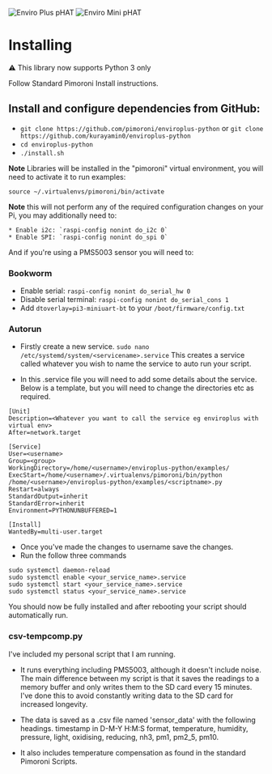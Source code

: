 ![Enviro Plus pHAT](https://raw.githubusercontent.com/pimoroni/enviroplus-python/main/Enviro-Plus-pHAT.jpg)
![Enviro Mini pHAT](https://raw.githubusercontent.com/pimoroni/enviroplus-python/main/Enviro-mini-pHAT.jpg)

# Installing
:warning: This library now supports Python 3 only

Follow Standard Pimoroni Install instructions.

## Install and configure dependencies from GitHub:

* `git clone https://github.com/pimoroni/enviroplus-python` or `git clone https://github.com/kurayamin0/enviroplus-python`
* `cd enviroplus-python`
* `./install.sh`

**Note** Libraries will be installed in the "pimoroni" virtual environment, you will need to activate it to run examples:

```
source ~/.virtualenvs/pimoroni/bin/activate
```

**Note** this will not perform any of the required configuration changes on your Pi, you may additionally need to:
```
* Enable i2c: `raspi-config nonint do_i2c 0`
* Enable SPI: `raspi-config nonint do_spi 0`
```

And if you're using a PMS5003 sensor you will need to:

### Bookworm

* Enable serial: `raspi-config nonint do_serial_hw 0`
* Disable serial terminal: `raspi-config nonint do_serial_cons 1`
* Add `dtoverlay=pi3-miniuart-bt` to your `/boot/firmware/config.txt`

### Autorun

* Firstly create a new service. `sudo nano /etc/systemd/system/<servicename>.service` This creates a service called  whatever you wish to name the service to auto run your script.

* In this .service file you will need to add some details about the service. Below is a template, but you will need to    change the directories etc as required.

```
[Unit]
Description=<Whatever you want to call the service eg enviroplus with virtual env>
After=network.target

[Service]
User=<username>
Group=<group> 
WorkingDirectory=/home/<username>/enviroplus-python/examples/
ExecStart=/home/<username>/.virtualenvs/pimoroni/bin/python /home/<username>/enviroplus-python/examples/<scriptname>.py
Restart=always
StandardOutput=inherit
StandardError=inherit
Environment=PYTHONUNBUFFERED=1

[Install]
WantedBy=multi-user.target
```

* Once you've made the changes to username save the changes.
* Run the follow three commands
```
sudo systemctl daemon-reload
sudo systemctl enable <your_service_name>.service
sudo systemctl start <your_service_name>.service
sudo systemctl status <your_service_name>.service
```

You should now be fully installed and after rebooting your script should automatically run.

### csv-tempcomp.py
I've included my personal script that I am running. 
* It runs everything including PMS5003, although it doesn't include noise. The main difference between my script is that it saves the readings to a memory buffer and only writes them to the SD card every 15 minutes. I've done this to avoid constantly writing data to the SD card for increased longevity.

* The data is saved as a .csv file named 'sensor_data' with the following headings.
  timestamp in D-M-Y H:M:S format, temperature, humidity, pressure, light, oxidising, reducing, nh3, pm1, pm2_5, pm10.

* It also includes temperature compensation as found in the standard Pimoroni Scripts.
